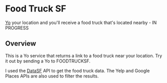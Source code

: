 Food Truck SF
=============

[Yo](https://www.justyo.co/) your location and you'll receive a food truck that's located nearby - IN PROGRESS

Overview
--------

This is a Yo service that returns a link to a food truck near your location. Try it out by sending a Yo to FOODTRUCKSF.

I used the [DataSF](https://data.sfgov.org/) API to get the food truck data. The Yelp and Google Places APIs are also used to filter the results.


